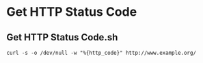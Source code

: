 # Get HTTP Status Code

## Get HTTP Status Code.sh

```shell
curl -s -o /dev/null -w "%{http_code}" http://www.example.org/
```

